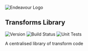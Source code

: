 ![Endeavour Logo](http://www.endeavourhealth.org/github/logo-text-left-cropped.png)

## Transforms Library
![Version](https://s3.eu-west-2.amazonaws.com/endeavour-codebuild/badges/transforms/version.svg)
![Build Status](https://s3.eu-west-2.amazonaws.com/endeavour-codebuild/badges/transforms/build.svg)
![Unit Tests](https://s3.eu-west-2.amazonaws.com/endeavour-codebuild/badges/transforms/unit-test.svg)

A centralised library of transform code
